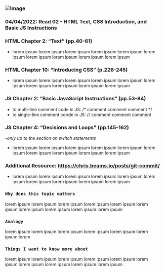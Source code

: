 ### ![Image](https://images.unsplash.com/photo-1507721999472-8ed4421c4af2?ixlib=rb-1.2.1&ixid=MnwxMjA3fDB8MHxwaG90by1wYWdlfHx8fGVufDB8fHx8&auto=format&fit=crop&w=1470&q=80)

### 04/04/2022: Read 02 - HTML Text, CSS Introduction, and Basic JS Instructions

### HTML Chapter 2: “Text” (pp.40-61)
  * lorem ipsum lorem ipsum lorem ipsum lorem ipsum lorem ipsum lorem ipsum lorem ipsum lorem ipsum lorem ipsum lorem ipsum 

### HTML Chapter 10: “Introducing CSS” (p.226-245)

  * lorem ipsum lorem ipsum lorem ipsum lorem ipsum lorem ipsum lorem ipsum lorem ipsum lorem ipsum lorem ipsum lorem ipsum 
 
### JS Chapter 2: “Basic JavaScript Instructions" (pp.53-84)

  * to multi-line comment code in JS:  /* comment comment comment */
  * to single-line comment conde in JS:  // comment comment comment
  
### JS Chapter 4: “Decisions and Loops" (pp.145-162) 
*-only up to the section on switch statements*
  * lorem ipsum lorem ipsum lorem ipsum lorem ipsum lorem ipsum lorem ipsum lorem ipsum lorem ipsum lorem ipsum lorem ipsum 
  
### Additional Resource: https://chris.beams.io/posts/git-commit/
  * lorem ipsum lorem ipsum lorem ipsum lorem ipsum lorem ipsum lorem ipsum lorem ipsum lorem ipsum lorem ipsum lorem ipsum 
  
### `Why does this topic matters`
lorem ipsum lorem ipsum lorem ipsum lorem ipsum lorem ipsum lorem ipsum lorem ipsum lorem ipsum lorem ipsum lorem ipsum 
  
### `Analogy `
lorem ipsum lorem ipsum lorem ipsum lorem ipsum lorem ipsum lorem ipsum lorem
      
### `Things I want to know more about`
lorem ipsum lorem ipsum lorem ipsum lorem ipsum lorem ipsum lorem ipsum lorem ipsum lorem ipsum lorem ipsum lorem ipsum 
